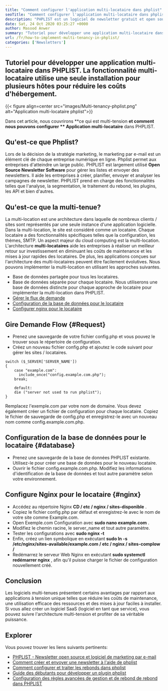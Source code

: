 ```yaml
---
title: "Comment configurer l'application multi-locataire dans phplist" 
seoTitle: "Comment configurer l'application multi-locataire dans phplist" 
description: "PHPLIST est un logiciel de newsletter gratuit et open source. Configurez l'application multi-locataire et exécutez plusieurs instances d'une application dans un environnement partagé." 
date: Sat, 24 Oct 2020 03:25:27 +0000
author: Masood Anwer
summary: "Tutoriel pour développer une application multi-locataire dans PHPLIST. La fonctionnalité multi-locataire utilise une seule installation pour plusieurs hôtes pour réduire les coûts d'hébergement." 
url: /fr/how-to-implement-multi-tenancy-in-phplist/
categories: ['Newsletters']
---
```


## Tutoriel pour développer une application multi-locataire dans PHPLIST. La fonctionnalité multi-locataire utilise une seule installation pour plusieurs hôtes pour réduire les coûts d'hébergement.

{{< figure align=center src="images/Multi-tenancy-phplist.png" alt="Application multi-locataire phplist">}}

Dans cet article, nous couvrirons **ce qui est multi-tension  **et comment nous pouvons configurer **  Application multi-locataire**  dans PHPLIST.

## Qu'est-ce que Phplist?
Lors de la décision de la stratégie marketing, le marketing par e-mail est un élément clé de chaque entreprise numérique en ligne. Phplist permet aux entreprises d'atteindre un large public. PHPLIST est largement utilisé **Open Source Newsletter Software**  pour gérer les listes et envoyer des newsletters. Il aide les entreprises à créer, planifier, envoyer et analyser les campagnes de newsletter. PHPLIST prend en charge des fonctionnalités telles que l'analyse, la segmentation, le traitement du rebond, les plugins, les API et bien d'autres.

## Qu'est-ce que la multi-tenue?
La multi-location est une architecture dans laquelle de nombreux clients / sites sont représentés par une seule instance d'une application logicielle. Dans la multi-location, le site est considéré comme un locataire. Chaque locataire a des fonctionnalités spécifiques telles que la configuration, les thèmes, SMTP.
Un aspect majeur du cloud computing est la multi-location. L'architecture **multi-locataires**  aide les entreprises à réaliser un meilleur retour sur investissement en diminuant les coûts de maintenance et les mises à jour rapides des locataires. De plus, les applications conçues sur l'architecture des multi-locataires peuvent être facilement évolutives.
Nous pouvons implémenter la multi-location en utilisant les approches suivantes.
  * Base de données partagée pour tous les locataires.
  * Base de données séparée pour chaque locataire.
Nous utiliserons une base de données distincte pour chaque approche de locataire pour implémenter la multi-location dans PHPLIST.
  * [Gérer le flux de demande][1]
  * [Configuration de la base de données pour le locataire][2]
  * [Configurer nginx pour le locataire][3]

## Gire Demande Flow   {#Request}
  * Prenez une sauvegarde de votre fichier config.php et vous pouvez le trouver sous le répertoire de configuration.
  * Créez un nouveau fichier config.php et ajoutez le code suivant pour gérer les sites / locataires.
```
switch ($_SERVER['SERVER_NAME'])
{   
    case "example.com":
      include_once("config.example.com.php");
    break;
    
    default:
    die ("server not used to run phplist"); 
}
```
Remplacez l'exemple.com par votre nom de domaine. Vous devez également créer un fichier de configuration pour chaque locataire. Copiez le fichier de sauvegarde de config.php et enregistrez-le avec un nouveau nom comme config.example.com.php.

## Configuration de la base de données pour le locataire   {#database}
  * Prenez une sauvegarde de la base de données PHPLIST existante. Utilisez-le pour créer une base de données pour le nouveau locataire.
  * Ouvrir le fichier config.example.com.php. Modifiez les informations d'identification de la base de données et tout autre paramètre selon votre environnement.

## Configure Nginx pour le locataire   {#nginx}
  * Accédez au répertoire Nginx **CD / etc / nginx / sites-disponible** .
  * Copiez le fichier config.php par défaut et enregistrez-le avec le nom de votre site comme Example.com.
  * Open Exemple.com Configuration avec **sudo nano example.com** .
  * Modifiez le chemin racine, le server_name et tout autre paramètre.
  * Tester les configurations avec **sudo nginx -t** 
  * Enfin, créez un lien symbolique en exécutant **sudo ln -s /etc/nginx/sites-available/example.com / etc / nginx / sites-complow /** 
  * Redémarrez le serveur Web Nginx en exécutant **sudo systemctl redémarrer nginx** , afin qu'il puisse charger le fichier de configuration nouvellement créé.

## Conclusion
Les logiciels multi-tenues présentent certains avantages par rapport aux applications à tension unique telles que réduire les coûts de maintenance, une utilisation efficace des ressources et des mises à jour faciles à installer. Si vous allez créer un logiciel SaaS (logiciel en tant que service), vous pouvez suivre l'architecture multi-tension et profiter de sa véritable puissance.

## Explorer
Vous pouvez trouver les liens suivants pertinents:
  * [PHPLIST - Newsletter open source et logiciel de marketing par e-mail][4]
  * [Comment créer et envoyer une newsletter à l'aide de phplist][5]
  * [Comment configurer et traiter les rebonds dans phplist][6]
  * [Guide des débutants pour développer un plugin phplist][7]
  * [Configuration des règles avancées de gestion et de rebond de rebond dans PHPLIST][8]

  
[1]: #request
[2]: #database
[3]: #nginx
[4]: https://products.containerize.com/newsletter/phplist
[5]: https://blog.containerize.com/newsletter/how-to-create-and-send-newsletter-using-phplist/
[6]: https://blog.containerize.com/newsletter/how-to-setup-and-process-bounces-in-phplist/
[7]: https://blog.containerize.com/newsletter/beginners-guide-to-develop-phplist-plugin/
[8]: https://blog.containerize.com/newsletter/setup-advanced-bounce-management-and-bounce-rules-in-phplist/
